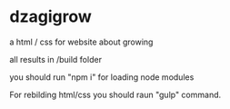 # dzagigrow
a html / css for website about growing

all results in /build folder

you should run "npm i" for loading node modules

For rebilding html/css you should raun "gulp" command.

